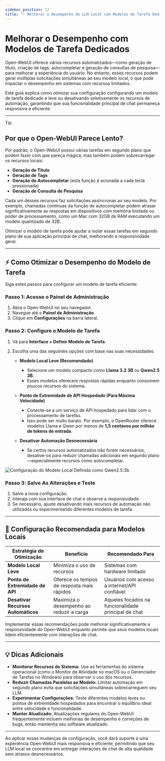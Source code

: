 ```yaml
---
sidebar_position: 12
title: "⚡ Melhorar o Desempenho do LLM Local com Modelos de Tarefa Dedicados"
---
```


# Melhorar o Desempenho com Modelos de Tarefa Dedicados

Open-WebUI oferece vários recursos automatizados—como geração de título, criação de tags, autocompletar e geração de consultas de pesquisa—para melhorar a experiência do usuário. No entanto, esses recursos podem gerar múltiplas solicitações simultâneas ao seu modelo local, o que pode impactar o desempenho em sistemas com recursos limitados.

Este guia explica como otimizar sua configuração configurando um modelo de tarefa dedicado e leve ou desativando seletivamente os recursos de automação, garantindo que sua funcionalidade principal de chat permaneça responsiva e eficiente.

---

> [!TIP]
>## Por que o Open-WebUI Parece Lento?
>Por padrão, o Open-WebUI possui várias tarefas em segundo plano que podem fazer com que pareça mágica, mas também podem sobrecarregar os recursos locais:
>- **Geração de Título**
>- **Geração de Tags**
>- **Geração de Autocompletar** (esta função é acionada a cada tecla pressionada)
>- **Geração de Consulta de Pesquisa**
>
>Cada um desses recursos faz solicitações assíncronas ao seu modelo. Por exemplo, chamadas contínuas da função de autocompletar podem atrasar significativamente as respostas em dispositivos com memória limitada ou poder de processamento, como um Mac com 32GB de RAM executando um modelo quantizado de 32B.
>
>Otimizar o modelo de tarefa pode ajudar a isolar essas tarefas em segundo plano de sua aplicação principal de chat, melhorando a responsividade geral.
>
---

## ⚡ Como Otimizar o Desempenho do Modelo de Tarefa

Siga estes passos para configurar um modelo de tarefa eficiente:

### Passo 1: Acesse o Painel de Administração

1. Abra o Open-WebUI no seu navegador.
2. Navegue até o **Painel de Administração**.
3. Clique em **Configurações** na barra lateral.

### Passo 2: Configure o Modelo de Tarefa

1. Vá para **Interface > Definir Modelo de Tarefa**.
2. Escolha uma das seguintes opções com base nas suas necessidades:

   - **Modelo Local Leve (Recomendado)**
     - Selecione um modelo compacto como **Llama 3.2 3B** ou **Qwen2.5 3B**.
     - Esses modelos oferecem respostas rápidas enquanto consomem poucos recursos do sistema.

   - **Ponto de Extremidade de API Hospedado (Para Máxima Velocidade)**
     - Conecte-se a um serviço de API hospedado para lidar com o processamento de tarefas.
     - Isso pode ser muito barato. Por exemplo, o OpenRouter oferece modelos Llama e Qwen por menos de **1,5 centavos por milhão de tokens de entrada**.

   - **Desativar Automação Desnecessária**
     - Se certos recursos automatizados não forem necessários, desative-os para reduzir chamadas adicionais em segundo plano—especialmente recursos como autocompletar.

![Configuração do Modelo Local Definida como Qwen2.5:3b](/images/tutorials/tips/set-task-model.png)

### Passo 3: Salve As Alterações e Teste

1. Salve a nova configuração.
2. Interaja com sua interface de chat e observe a responsividade.
3. Se necessário, ajuste desativando mais recursos de automação não utilizados ou experimentando diferentes modelos de tarefa.

---

## 🚀 Configuração Recomendada para Modelos Locais

| Estratégia de Otimização         | Benefício                                 | Recomendado Para                        |
|----------------------------------|------------------------------------------|----------------------------------------|
| **Modelo Local Leve**           | Minimiza o uso de recursos                | Sistemas com hardware limitado          |
| **Ponto de Extremidade de API** | Oferece os tempos de resposta mais rápidos| Usuários com acesso à internet/API confiável|
| **Desativar Recursos Automáticos** | Maximiza o desempenho ao reduzir a carga  | Aqueles focados na funcionalidade principal de chat|

Implementar essas recomendações pode melhorar significativamente a responsividade do Open-WebUI enquanto permite que seus modelos locais lidem eficientemente com interações de chat.

---

## 💡 Dicas Adicionais

- **Monitorar Recursos do Sistema:** Use as ferramentas do sistema operacional (como o Monitor de Atividade no macOS ou o Gerenciador de Tarefas no Windows) para observar o uso dos recursos.
- **Reduzir Chamadas Paralelas ao Modelo:** Limitar automação em segundo plano evita que solicitações simultâneas sobrecarreguem seu LLM.
- **Experimentar Configurações:** Teste diferentes modelos leves ou pontos de extremidade hospedados para encontrar o equilíbrio ideal entre velocidade e funcionalidade.
- **Manter Atualizado:** Atualizações regulares do Open-WebUI frequentemente incluem melhorias de desempenho e correções de bugs, então mantenha seu software atualizado.

---

Ao aplicar essas mudanças de configuração, você dará suporte a uma experiência Open-WebUI mais responsiva e eficiente, permitindo que seu LLM local se concentre em entregar interações de chat de alta qualidade sem atrasos desnecessários.
